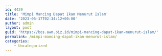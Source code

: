 ```yaml
---
id: 4429
title: 'Mimpi Mancing Dapat Ikan Menurut Islam'
date: '2023-06-17T02:34:12+00:00'
author: admin
layout: post
guid: 'https://bos.awn.biz.id/mimpi-mancing-dapat-ikan-menurut-islam/'
permalink: /mimpi-mancing-dapat-ikan-menurut-islam/
categories:
    - Uncategorized
---
```


